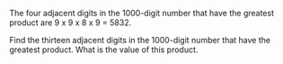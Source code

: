 The four adjacent digits in the 1000-digit number that have the greatest product are 9 x 9 x 8 x 9 = 5832.

Find the thirteen adjacent digits in the 1000-digit number that have the greatest product. What is the value of this product.